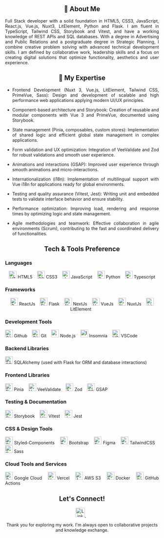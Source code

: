 <div align="center">
  
## 🚀 About Me
<div align="justify">

Full Stack developer with a solid foundation in HTML5, CSS3, JavaScript, React.js, Vue.js, Nuxt3, LitElement, Python and Flask. I am fluent in TypeScript, Tailwind CSS, Storybook and Vitest, and have a working knowledge of REST APIs and SQL databases. With a degree in Advertising and Public Relations and a postgraduate degree in Strategic Planning, I combine creative problem solving with advanced technical development skills. I am defined by collaborative work, leadership skills and a focus on creating digital solutions that optimize functionality, aesthetics and user experience.

</div>

  
## 💼 My Expertise
<div align="justify">

- Frontend Development (Nuxt 3, Vue.js, LitElement, Tailwind CSS, PrimeVue, Sass): Design and development of scalable and high performance web applications applying modern UI/UX principles.

- Component-based architecture and Storybook: Creation of reusable and modular components with Vue 3 and PrimeVue, documented using Storybook.

- State management (Pinia, composables, custom stores): Implementation of shared logic and efficient global state management in complex applications.

- Form validation and UX optimization: Integration of VeeValidate and Zod for robust validations and smooth user experience.

- Animations and interactions (GSAP): Improved user experience through smooth animations and micro-interactions.

- Internationalization (i18n): Implementation of multilingual support with Vue i18n for applications ready for global environments.

- Testing and quality assurance (Vitest, Jest): Writing unit and embedded tests to validate interface behavior and ensure stability.

- Performance optimization: Improving load, rendering and response times by optimizing logic and state management.

- Agile methodologies and teamwork: Effective collaboration in agile environments (Scrum), contributing to the fast and coordinated delivery of functionalities.

</div>


## Tech & Tools Preference
<div align="justify">

### Languages

<div align="center">
<p>
  <img src="https://cdn-icons-png.flaticon.com/512/732/732212.png" alt="HTML5" height="25px" />&nbsp;HTML5
  &nbsp;&nbsp;
  <img src="https://upload.wikimedia.org/wikipedia/commons/thumb/6/62/CSS3_logo.svg/800px-CSS3_logo.svg.png" alt="CSS3" height="25px" />&nbsp;CSS3
  &nbsp;&nbsp;
  <img src="https://static.vecteezy.com/system/resources/previews/027/127/463/non_2x/javascript-logo-javascript-icon-transparent-free-png.png" alt="JavaScript" height="25px" />&nbsp;JavaScript
  &nbsp;&nbsp;
  <img src="https://cdn3.iconfinder.com/data/icons/logos-and-brands-adobe/512/267_Python-512.png" alt="Python" height="25px" />&nbsp;Python
   &nbsp;&nbsp;
  <img src="https://upload.wikimedia.org/wikipedia/commons/thumb/4/4c/Typescript_logo_2020.svg/2048px-Typescript_logo_2020.svg.png" alt="Typescript" height="25px" />&nbsp;Typescript
</p>
</div>

### Frameworks

<div align="center">
<p>
  <img src="https://upload.wikimedia.org/wikipedia/commons/thumb/a/a7/React-icon.svg/1150px-React-icon.svg.png" alt="React" height="25px" />&nbsp;ReactJs
  &nbsp;&nbsp;
  <img src="https://static-00.iconduck.com/assets.00/flask-icon-1594x2048-84mjydzf.png" alt="Flask" height="25px" />&nbsp;Flask 
  &nbsp;&nbsp;
  <img src="https://www.datocms-assets.com/75941/1657707878-nextjs_logo.png" alt="NextJs" height="25px" />&nbsp;NextJs
  &nbsp;&nbsp;
  <img src="https://upload.wikimedia.org/wikipedia/commons/thumb/9/95/Vue.js_Logo_2.svg/1184px-Vue.js_Logo_2.svg.png" alt="VueJs" height="25px" />&nbsp;VueJs
  &nbsp;&nbsp;
  <img src="https://nuxt.com/assets/design-kit/icon-green.svg" alt="NuxtJs" height="25px" />&nbsp;NuxtJs
  &nbsp;&nbsp;
  <img src="https://cdn.worldvectorlogo.com/logos/lit-1.svg" alt="LitElement" height="25px" />&nbsp;LitElement
  &nbsp;&nbsp;
</p>
</div>


### Development Tools
<p>
  <img src="https://cdn-icons-png.flaticon.com/512/25/25231.png" alt="Github" height="25px" />&nbsp;Github
  &nbsp;&nbsp;
  <img src="https://git-scm.com/images/logos/downloads/Git-Icon-1788C.png" alt="Git" height="25px" />&nbsp;Git 
  &nbsp;&nbsp;
  <img src="https://cdn-icons-png.flaticon.com/512/5968/5968322.png" alt="" height="25px" />&nbsp;Node.js
  &nbsp;&nbsp;
  <img src="https://static-00.iconduck.com/assets.00/insomnia-icon-2048x2048-kz1gm1sv.png" alt="Insomnia" height="25px" />&nbsp;Insomnia 
  &nbsp;&nbsp;
  <img src="https://upload.wikimedia.org/wikipedia/commons/thumb/9/9a/Visual_Studio_Code_1.35_icon.svg/512px-Visual_Studio_Code_1.35_icon.svg.png" alt="VSCode" height="25px" />&nbsp;VSCode 
  &nbsp;&nbsp;
</p>



### Backend Libraries
 <img src="https://upload.wikimedia.org/wikipedia/commons/thumb/d/d7/SQLAlchemy.svg/160px-SQLAlchemy.svg.png" alt="SQLAlchemy" height="25px" />&nbsp;SQLAlchemy (used with Flask for ORM and database interactions)

###  Frontend Libraries
<img src="https://cdn.worldvectorlogo.com/logos/pinia-1.svg" alt="Pinia" height="25px" />&nbsp;Pinia
&nbsp;&nbsp;
<img src="https://raw.githubusercontent.com/logaretm/vee-validate/main/logo.png" alt="VeeValidate" height="25px" />&nbsp;VeeValidate
&nbsp;&nbsp;
<img src="https://zod.dev/logo.svg" alt="Zod" height="25px" />&nbsp;Zod
&nbsp;&nbsp;
<img src="https://cdn.worldvectorlogo.com/logos/gsap-greensock.svg" alt="GSAP" height="25px" />&nbsp;GSAP
&nbsp;&nbsp;



###  Testing & Documentation
<img src="https://www.svgrepo.com/show/354397/storybook-icon.svg" alt="Storybook" height="25px" />&nbsp;Storybook
&nbsp;&nbsp;
<img src="https://vitest.dev/logo.svg" alt="Vitest" height="25px" />&nbsp;Vitest
&nbsp;&nbsp;
<img src="https://cdn.freebiesupply.com/logos/large/2x/jest-logo-png-transparent.png" alt="Jest" height="25px" />&nbsp;Jest
&nbsp;&nbsp;

### CSS & Design Tools
<p>
  <img src="https://static-00.iconduck.com/assets.00/styled-components-icon-512x223-72cqvkty.png" alt="Styled-Components" height="25px" />&nbsp;Styled-Components
  &nbsp;&nbsp;
  <img src="https://uxwing.com/wp-content/themes/uxwing/download/brands-and-social-media/bootstrap-5-logo-icon.png" alt="Bootstrap" height="25px" />&nbsp;Bootstrap
  &nbsp;&nbsp;
  <img src="https://cdn-icons-png.flaticon.com/512/5968/5968705.png" alt="Figma" height="25px" />&nbsp;Figma
  &nbsp;&nbsp;
  <img src="https://upload.wikimedia.org/wikipedia/commons/thumb/d/d5/Tailwind_CSS_Logo.svg/320px-Tailwind_CSS_Logo.svg.png" alt="TailwindCSS" height="25px" />&nbsp;TailwindCSS
  &nbsp;&nbsp;
  <img src="https://sass-lang.com/assets/img/styleguide/seal-color.png" alt="Sass" height="25px" />&nbsp;Sass
  &nbsp;&nbsp;
</p>



### Cloud Tools and Services
<p>
  <img src="https://static-00.iconduck.com/assets.00/google-cloud-icon-512x412-8rnz6wkz.png" alt="Google Cloud" height="25px" />&nbsp;Google Cloud
  &nbsp;&nbsp;
  <img src="https://static.wikia.nocookie.net/logopedia/images/a/a7/Vercel_favicon.svg/revision/latest?cb=20221026155821" alt="Vercel" height="25px" />&nbsp;Vercel 
  &nbsp;&nbsp;
  <img src="https://upload.wikimedia.org/wikipedia/commons/thumb/b/bc/Amazon-S3-Logo.svg/1712px-Amazon-S3-Logo.svg.png" alt="AWS S3" height="25px" />&nbsp;AWS S3 
  &nbsp;&nbsp;
  <img src="https://cdn4.iconfinder.com/data/icons/logos-and-brands/512/97_Docker_logo_logos-512.png" alt="Docker" height="25px" />&nbsp;Docker
  &nbsp;&nbsp;
  <img src="https://avatars.githubusercontent.com/u/65916846?v=4" alt="GitHub Actions" height="25px" />&nbsp;GitHub Actions
  &nbsp;&nbsp;
</p>
</div>


<div align="center">
  


## Let's Connect!

<a href="https://www.linkedin.com/in/flavia-fernandezolivera/">
  <img src="https://cdn-icons-png.flaticon.com/256/174/174857.png" alt="LinkedIn" width="30px"/>
</a> &nbsp;&nbsp;

Thank you for exploring my work. I'm always open to collaborative projects and knowledge exchange.

</div>
